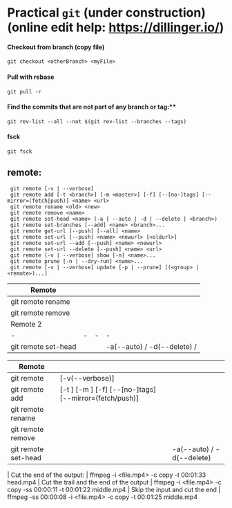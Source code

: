 Practical `git` (under construction) (online edit help: https://dillinger.io/)
===
#### Checkout from branch (copy file)
    git checkout <otherBranch> <myFile>

#### Pull with rebase
    git pull -r
    
#### Find the commits that are not part of any branch or tag:**
    git rev-list --all --not $(git rev-list --branches --tags)

#### fsck
    git fsck

## remote:
     git remote [-v | --verbose]
     git remote add [-t <branch>] [-m <master>] [-f] [--[no-]tags] [--mirror=(fetch|push)] <name> <url>
     git remote rename <old> <new>
     git remote remove <name>
     git remote set-head <name> (-a | --auto | -d | --delete | <branch>)
     git remote set-branches [--add] <name> <branch>...
     git remote get-url [--push] [--all] <name>
     git remote set-url [--push] <name> <newurl> [<oldurl>]
     git remote set-url --add [--push] <name> <newurl>
     git remote set-url --delete [--push] <name> <url>
     git remote [-v | --verbose] show [-n] <name>...
     git remote prune [-n | --dry-run] <name>...
     git remote [-v | --verbose] update [-p | --prune] [(<group> | <remote>)...]

|Remote||||
|-|-|-|-|
| git remote rename   | | <old> <new>
| git remote remove   | | <name>
|Remote 2||||
|-|-|-|-|
| git remote set-head | | <name> | -a(--auto) / -d(--delete) / <branch> |       

|Remote||||
|-|-|-|-|
| git remote          | [-v(--verbose)] 
| git remote add      | [-t <branch>] [-m <master>] [-f] [--[no-]tags] [--mirror=(fetch/push)] | <name> <url>
| git remote rename   | | <old> <new>
| git remote remove   | | <name>
| git remote set-head | | <name> | -a(--auto) / -d(--delete) | <branch>

| Cut the end of the output: | ffmpeg -i <file.mp4> -c copy -t 00:01:33 head.mp4
| Cut the trail and the end of the output | ffmpeg -i <file.mp4> -c copy -ss 00:00:11 -t 00:01:22 middle.mp4
| Skip the input and cut the end | ffmpeg -ss 00:00:08 -i <file.mp4> -c copy -t 00:01:25 middle.mp4
